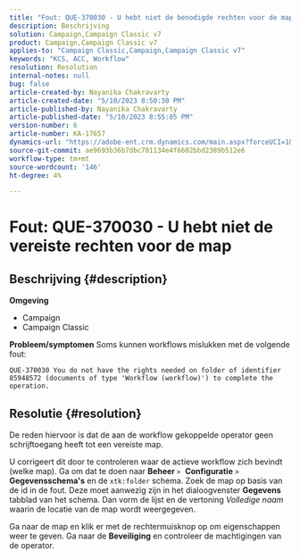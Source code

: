 ```yaml
---
title: "Fout: QUE-370030 - U hebt niet de benodigde rechten voor de map"
description: Beschrijving
solution: Campaign,Campaign Classic v7
product: Campaign,Campaign Classic v7
applies-to: "Campaign Classic,Campaign,Campaign Classic v7"
keywords: "KCS, ACC, Workflow"
resolution: Resolution
internal-notes: null
bug: false
article-created-by: Nayanika Chakravarty
article-created-date: "5/10/2023 8:50:30 PM"
article-published-by: Nayanika Chakravarty
article-published-date: "5/10/2023 8:55:05 PM"
version-number: 6
article-number: KA-17657
dynamics-url: "https://adobe-ent.crm.dynamics.com/main.aspx?forceUCI=1&pagetype=entityrecord&etn=knowledgearticle&id=a42ea84a-74ef-ed11-8849-6045bd006239"
source-git-commit: ae9693b36b7dbc781134e4f6602bbd2389b512e6
workflow-type: tm+mt
source-wordcount: '146'
ht-degree: 4%

---
```


# Fout: QUE-370030 - U hebt niet de vereiste rechten voor de map

## Beschrijving {#description}

<b>Omgeving</b>
- Campaign
- Campaign Classic

<b>Probleem/symptomen</b>
Soms kunnen workflows mislukken met de volgende fout:


```
QUE-370030 You do not have the rights needed on folder of identifier 85948572 (documents of type 'Workflow (workflow)') to complete the operation.
```



## Resolutie {#resolution}


De reden hiervoor is dat de aan de workflow gekoppelde operator geen schrijftoegang heeft tot een vereiste map.

U corrigeert dit door te controleren waar de actieve workflow zich bevindt (welke map). Ga om dat te doen naar <b>Beheer </b>`>`  <b>Configuratie</b> `>`  <b>Gegevensschema&#39;s</b> en de `xtk:folder` schema. Zoek de map op basis van de id in de fout. Deze moet aanwezig zijn in het dialoogvenster <b>Gegevens</b> tabblad van het schema. Dan vorm de lijst en de vertoning *Volledige naam* waarin de locatie van de map wordt weergegeven.

Ga naar de map en klik er met de rechtermuisknop op om eigenschappen weer te geven. Ga naar de <b>Beveiliging</b> en controleer de machtigingen van de operator.
